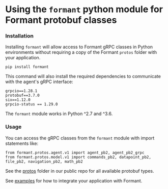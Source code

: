 # Using the `formant` python module for Formant protobuf classes

### Installation

Installing `formant` will allow access to Formant gRPC classes in Python environments without requiring a copy of the Formant `protos` folder with your application.

`pip install formant`

This command will also install the required dependencies to communicate with the agent's gRPC interface:

```
grpcio==1.28.1
protobuf==3.7.0
six==1.12.0
grpcio-status == 1.29.0
```

The `formant` module works in Python ^2.7 and ^3.6.

### Usage

You can access the gRPC classes from the `formant` module with import statements like:

```
from formant.protos.agent.v1 import agent_pb2, agent_pb2_grpc
from formant.protos.model.v1 import commands_pb2, datapoint_pb2, file_pb2, navigation_pb2, math_pb2
```

See the [protos](https://github.com/FormantIO/formant/tree/master/formant/protos) folder in our public repo for all available protobuf types.

See [examples](https://github.com/FormantIO/formant/tree/master/examples) for how to integrate your application with Formant.
